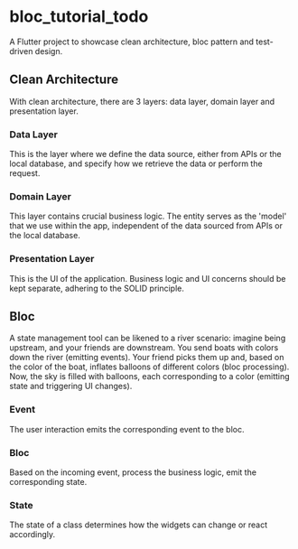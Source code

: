 # bloc_tutorial_todo
A Flutter project to showcase clean architecture, bloc pattern and test-driven design.

## Clean Architecture
With clean architecture, there are 3 layers: data layer, domain layer and presentation layer.

### Data Layer
This is the layer where we define the data source, either from APIs or the local database, and specify how we retrieve the data or perform the request.

### Domain Layer
This layer contains crucial business logic. The entity serves as the 'model' that we use within the app, independent of the data sourced from APIs or the local database.

### Presentation Layer
This is the UI of the application. Business logic and UI concerns should be kept separate, adhering to the SOLID principle.

## Bloc
A state management tool can be likened to a river scenario: imagine being upstream, and your friends are downstream. You send boats with colors down the river (emitting events). Your friend picks them up and, based on the color of the boat, inflates balloons of different colors (bloc processing). Now, the sky is filled with balloons, each corresponding to a color (emitting state and triggering UI changes).

### Event
The user interaction emits the corresponding event to the bloc.

### Bloc
Based on the incoming event, process the business logic, emit the corresponding state.

### State
The state of a class determines how the widgets can change or react accordingly.